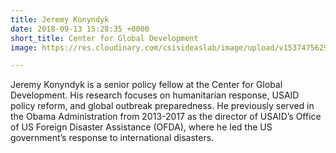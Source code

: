 ```yaml
---
title: Jeremy Konyndyk
date: 2018-09-13 15:28:35 +0000
short_title: Center for Global Development
image: https://res.cloudinary.com/csisideaslab/image/upload/v1537475629/health-commission/Konyndyk_Jeremy.jpg

---
```

Jeremy Konyndyk is a senior policy fellow at the Center for Global Development. His research focuses on humanitarian response, USAID policy reform, and global outbreak preparedness. He previously served in the Obama Administration from 2013-2017 as the director of USAID’s Office of US Foreign Disaster Assistance (OFDA), where he led the US government’s response to international disasters.